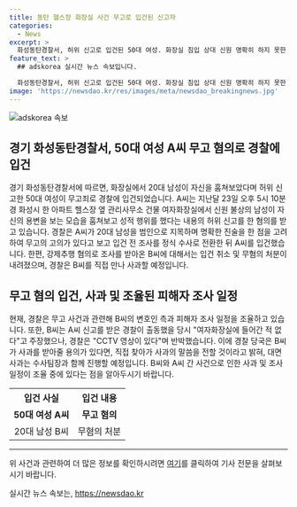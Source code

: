 ```yaml
---
title: 동탄 헬스장 화장실 사건 무고로 입건된 신고자
categories:
  - News
excerpt: >
  화성동탄경찰서, 허위 신고로 입건된 50대 여성. 화장실 침입 상대 신원 명확히 하지 못한 점으로 무고 혐의. 경찰, 20대 남성에 대한 강제추행 의혹 무혐의로 처리. B 씨에게 사과 방침, 조율된 피해자 조사 일정 관심.
feature_text: >
  ## adskorea 실시간 뉴스 속보입니다.

  화성동탄경찰서, 허위 신고로 입건된 50대 여성. 화장실 침입 상대 신원 명확히 하지 못한 점으로 무고 혐의. 경찰, 20대 남성에 대한 강제추행 의혹 무혐의로 처리. B 씨에게 사과 방침, 조율된 피해자 조사 일정 관심.
image: 'https://newsdao.kr/res/images/meta/newsdao_breakingnews.jpg'
---
```


<p><img src="https://newsdao.kr/res/images/meta/newsdao_breakingnews.jpg" alt="adskorea 속보" /></p>

<h2 data-ke-size="size26">경기 화성동탄경찰서, 50대 여성 A씨 무고 혐의로 경찰에 입건</h2>

<p data-ke-size="size16">경기 화성동탄경찰서에 따르면, 화장실에서 20대 남성이 자신을 훔쳐보았다며 허위 신고한 50대 여성이 무고죄로 경찰에 입건되었습니다. A씨는 지난달 23일 오후 5시 10분경 화성시 한 아파트 헬스장 옆 관리사무소 건물 여자화장실에서 신원 불상의 남성이 자신의 용변을 보는 모습을 훔쳐보고 성적 행위를 했다는 내용의 허위 신고를 한 혐의를 받고 있습니다. 경찰은 A씨가 20대 남성을 범인으로 지목하며 명확한 진술을 한 점을 고려하여 무고의 고의가 있다고 보고 입건 전 조사를 정식 수사로 전환한 뒤 A씨를 입건했습니다. 한편, 강제추행 혐의로 조사를 받아온 B씨에 대해서는 입건 취소 및 무혐의 처분이 내려졌으며, 경찰은 B씨를 직접 만나 사과할 예정입니다.</p>

<h2 data-ke-size="size26">무고 혐의 입건, 사과 및 조율된 피해자 조사 일정</h2>

<p data-ke-size="size16">현재, 경찰은 무고 사건과 관련해 B씨의 변호인 측과 피해자 조사 일정을 조율하고 있습니다. 또한, B씨는 A씨 신고를 받은 경찰이 출동했을 당시 "여자화장실에 들어간 적 없다"고 주장했으나, 경찰은 "CCTV 영상이 있다"며 반박했습니다. 이에 경찰 당국은 B씨가 사과를 받아줄 용의가 있다면, 직접 찾아가 사과의 말씀을 전할 것이라고 밝혀, 대면 사과는 수사팀장과 함께 진행할 예정입니다. B씨와 A씨 간 사건으로 인한 사과 및 조사 일정이 조율 중에 있다는 점을 알아두시기 바랍니다.</p>

<table>
    <tr>
        <th>입건 사실</th>
        <th>입건 내용</th>
    </tr>
    <tr>
        <td style="text-align: center; height: 17px;"><b>50대 여성 A씨</b></td>
        <td style="text-align: center; height: 17px;"><b>무고 혐의</b></td>
    </tr>
    <tr>
        <td style="text-align: center; height: 17px;">20대 남성 B씨</td>
        <td style="text-align: center; height: 17px;">무혐의 처분</td>
    </tr>
</table>

<hr>

<p data-ke-size="size16">위 사건과 관련하여 더 많은 정보를 확인하시려면 <a href="https://news.naver.com/main/read.nhn?mode=LSD&mid=sec&sid1=102&oid=055&aid=0000872611">여기</a>를 클릭하여 기사 전문을 살펴보시기 바랍니다.</p>
실시간 뉴스 속보는, <a href="https://newsdao.kr" rel="dofollow">https://newsdao.kr</a>


